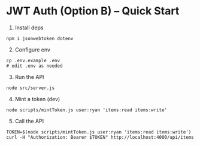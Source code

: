 # JWT Auth (Option B) – Quick Start

1) Install deps
```
npm i jsonwebtoken dotenv
```

2) Configure env
```
cp .env.example .env
# edit .env as needed
```

3) Run the API
```
node src/server.js
```

4) Mint a token (dev)
```
node scripts/mintToken.js user:ryan 'items:read items:write'
```

5) Call the API
```
TOKEN=$(node scripts/mintToken.js user:ryan 'items:read items:write')
curl -H "Authorization: Bearer $TOKEN" http://localhost:4000/api/items
```
